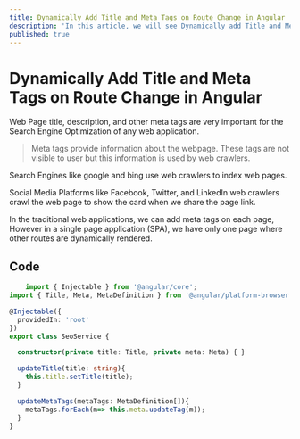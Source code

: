 ```yaml
---
title: Dynamically Add Title and Meta Tags on Route Change in Angular
description: 'In this article, we will see Dynamically add Title and Meta Tags on Route Change in Angular Application for Search Engine Optimization'
published: true
---
```


# Dynamically Add Title and Meta Tags on Route Change in Angular

Web Page title, description, and other meta tags are very important for the Search Engine Optimization of any web application. 

> Meta tags provide information about the webpage. These tags are not visible to user but this information is used by web crawlers.

Search Engines like google and bing use web crawlers to index web pages.

Social Media Platforms like Facebook, Twitter, and LinkedIn web crawlers crawl the web page to show the card when we share the page link. 

In the traditional web applications, we can add meta tags on each page, However in a single page application (SPA), we have only one page where other routes are dynamically rendered.

## Code

```typescript
    import { Injectable } from '@angular/core';
import { Title, Meta, MetaDefinition } from '@angular/platform-browser';

@Injectable({
  providedIn: 'root'
})
export class SeoService {

  constructor(private title: Title, private meta: Meta) { }

  updateTitle(title: string){
    this.title.setTitle(title);
  }

  updateMetaTags(metaTags: MetaDefinition[]){
    metaTags.forEach(m=> this.meta.updateTag(m));
  }
}
```